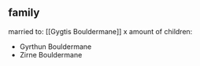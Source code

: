 ## family

married to: [[Gygtis Bouldermane]]
x amount of children:
- Gyrthun Bouldermane
- Zirne Bouldermane